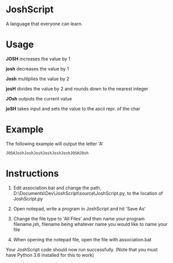 # JoshScript
A language that everyone can learn.

# Usage
**JOSH** increases the value by 1

**josh** decreases the value by 1

**Josh** multiplies the value by 2

**josH** divides the value by 2 and rounds down to the nearest integer

**JOsh** outputs the current value

**joSH** takes input and sets the value to the ascii repr. of the char

# Example
The following example will output the letter 'A'

```
JOSHJoshJoshJoshJoshJoshJoshJOSHJOsh
```
# Instructions
1. Edit association.bat and change the path, D:\Documents\Dev\JoshScript\source\JoshScript.py,  to the location of JoshScript.py

2. Open notepad, write a program in JoshScript and hit 'Save As'

3. Change the file type to 'All Files' and then name your program filename.jsh, filename being whatever name you would like to name your file

4. When opening the notepad file, open the file with association.bat

Your JoshScript code should now run successfully. (Note that you must have Python 3.6 installed for this to work)
